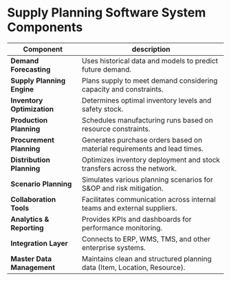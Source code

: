 # Supply Planning Software System Components

| Component                  | description                                                              |
| -------------------------- | ------------------------------------------------------------------------ |
| **Demand Forecasting**     | Uses historical data and models to predict future demand.                |
| **Supply Planning Engine** | Plans supply to meet demand considering capacity and constraints.        |
| **Inventory Optimization** | Determines optimal inventory levels and safety stock.                    |
| **Production Planning**    | Schedules manufacturing runs based on resource constraints.              |
| **Procurement Planning**   | Generates purchase orders based on material requirements and lead times. |
| **Distribution Planning**  | Optimizes inventory deployment and stock transfers across the network.   |
| **Scenario Planning**      | Simulates various planning scenarios for S&OP and risk mitigation.       |
| **Collaboration Tools**    | Facilitates communication across internal teams and external suppliers.  |
| **Analytics & Reporting**  | Provides KPIs and dashboards for performance monitoring.                 |
| **Integration Layer**      | Connects to ERP, WMS, TMS, and other enterprise systems.                 |
| **Master Data Management** | Maintains clean and structured planning data (Item, Location, Resource). |
